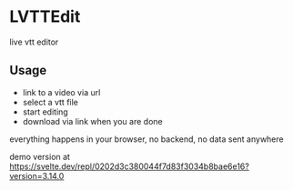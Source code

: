 # LVTTEdit

live vtt editor

## Usage
- link to a video via url
- select a vtt file
- start editing
- download via link when you are done

everything happens in your browser, no backend, no data sent anywhere


demo version at https://svelte.dev/repl/0202d3c380044f7d83f3034b8bae6e16?version=3.14.0
